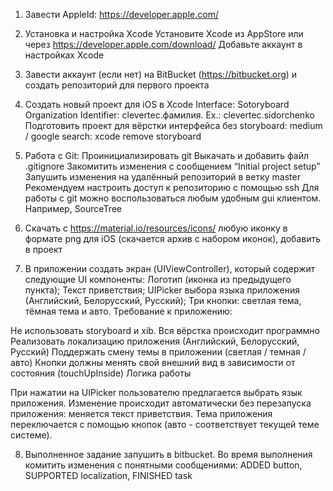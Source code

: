 1. Завести AppleId: https://developer.apple.com/
2. Установка и настройка Xcode
Установите Xcode из AppStore или через https://developer.apple.com/download/
Добавьте аккаунт в настройках Xcode
3. Завести аккаунт (если нет) на BitBucket (https://bitbucket.org) и создать репозиторий для первого проекта
4. Создать новый проект для iOS в Xcode
Interface: Sotoryboard
Organization Identifier: clevertec.фамилия. Ex.: clevertec.sidorchenko
Подготовить проект для вёрстки интерфейса без storyboard: medium / google search: xcode remove storyboard
5. Работа с Git:
Проинициализировать git
Выкачать и добавить файл .gitignore
Закомитить изменения с сообщением “Initial project setup”
Запушить изменения на удалённый репозиторий в ветку master
Рекомендуем настроить доступ к репозиторию с помощью ssh Для работы с git можно воспользоваться любым удобным gui клиентом. Например, SourceTree

6. Скачать с https://material.io/resources/icons/ любую иконку в формате png для iOS (скачается архив с набором иконок), добавить в проект
7. В приложении создать экран (UIViewController), который содержит следующие UI компоненты:
Логотип (иконка из предыдущего пункта);
Текст приветствия;
UIPicker выбора языка приложения (Английский, Белорусский, Русский);
Три кнопки: светлая тема, тёмная тема и авто.
Требование к приложению:

Не использовать storyboard и xib. Вся вёрстка происходит программно
Реализовать локализацию приложения (Английский, Белорусский, Русский)
Поддержать смену темы в приложении (светлая / темная / авто)
Кнопки должны менять свой внешний вид в зависимости от состояния (touchUpInside)
Логика работы

При нажатии на UIPicker пользователю предлагается выбрать язык приложения. Изменение происходит автоматически без перезапуска приложения: меняется текст приветствия. Тема приложения переключается с помощью кнопок (авто - соответствует текущей теме системе).

8. Выполненное задание запушить в bitbucket. Во время выполнения комитить изменения с понятными сообщениями: ADDED button, SUPPORTED localization, FINISHED task